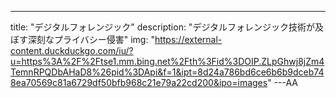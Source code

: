 ---
title: "デジタルフォレンジック"
description: "デジタルフォレンジック技術が及ぼす深刻なプライバシー侵害"
img: "https://external-content.duckduckgo.com/iu/?u=https%3A%2F%2Ftse1.mm.bing.net%2Fth%3Fid%3DOIP.ZLpGhwj8jZm4TemnRPQDbAHaD8%26pid%3DApi&f=1&ipt=8d24a786bd6ce6b6b9dceb748ea70569c81a6729df50bfb968c21e79a22cd200&ipo=images"
---AA